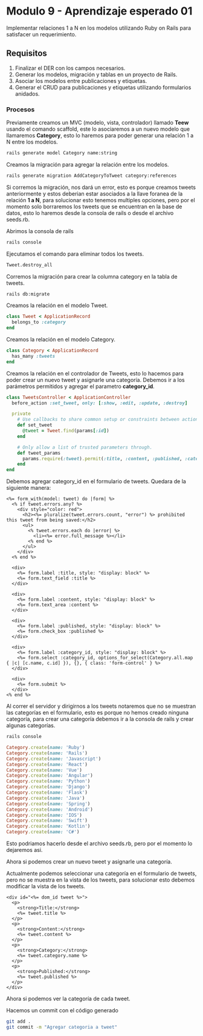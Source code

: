 # Modulo 9 - Aprendizaje esperado 01

Implementar relaciones 1 a N en los modelos utilizando Ruby on Rails para satisfacer un requerimiento.

## Requisitos

1. Finalizar el DER con los campos necesarios.
2. Generar los modelos, migración y tablas en un proyecto de Rails.
3. Asociar los modelos entre publicaciones y etiquetas.
4. Generar el CRUD para publicaciones y etiquetas utilizando formularios anidados.

### Procesos

Previamente creamos un MVC (modelo, vista, controlador) llamado **Teew** usando el comando scaffold, este lo asociaremos a un nuevo modelo que llamaremos **Category**, esto lo haremos para poder generar una relación 1 a N entre los modelos.

```bash
rails generate model Category name:string
```

Creamos la migración para agregar la relación entre los modelos.

```bash
rails generate migration AddCategoryToTweet category:references
```

Si corremos la migración, nos dará un error, esto es porque creamos tweets anteriormente y estos deberian estar asociados a la llave foranea de la relación **1 a N**, para solucionar esto tenemos multiples opciones, pero por el momento solo borraremos los tweets que se encuentran en la base de datos, esto lo haremos desde la consola de rails o desde el archivo seeds.rb.

Abrimos la consola de rails

```bash
rails console
```

Ejecutamos el comando para eliminar todos los tweets.

```bash
Tweet.destroy_all
```

Corremos la migración para crear la columna category en la tabla de tweets.

```bash
rails db:migrate
```

Creamos la relación en el modelo Tweet.

```ruby
class Tweet < ApplicationRecord
  belongs_to :category
end
```

Creamos la relación en el modelo Category.

```ruby
class Category < ApplicationRecord
  has_many :tweets
end
```

Creamos la relación en el controlador de Tweets, esto lo hacemos para poder crear un nuevo tweet y asignarle una categoría. Debemos ir a los parámetros permitidos y agregar el parametro **category_id**.

```ruby
class TweetsController < ApplicationController
  before_action :set_tweet, only: [:show, :edit, :update, :destroy]

  private
    # Use callbacks to share common setup or constraints between actions.
    def set_tweet
      @tweet = Tweet.find(params[:id])
    end

    # Only allow a list of trusted parameters through.
    def tweet_params
      params.require(:tweet).permit(:title, :content, :published, :category_id)
    end
end
```

Debemos agregar category_id en el formulario de tweets. Quedara de la siguiente manera:

```erb
<%= form_with(model: tweet) do |form| %>
  <% if tweet.errors.any? %>
    <div style="color: red">
      <h2><%= pluralize(tweet.errors.count, "error") %> prohibited this tweet from being saved:</h2>
      <ul>
        <% tweet.errors.each do |error| %>
          <li><%= error.full_message %></li>
        <% end %>
      </ul>
    </div>
  <% end %>

  <div>
    <%= form.label :title, style: "display: block" %>
    <%= form.text_field :title %>
  </div>

  <div>
    <%= form.label :content, style: "display: block" %>
    <%= form.text_area :content %>
  </div>

  <div>
    <%= form.label :published, style: "display: block" %>
    <%= form.check_box :published %>
  </div>

  <div>
    <%= form.label :category_id, style: "display: block" %>
    <%= form.select :category_id, options_for_select(Category.all.map { |c| [c.name, c.id] }), {}, { class: 'form-control' } %>
  </div>

  <div>
    <%= form.submit %>
  </div>
<% end %>
```

Al correr el servidor y dirigirnos a los tweets notaremos que no se muestran las categorías en el formulario, esto es porque no hemos creado ninguna categoría, para crear una categoría debemos ir a la consola de rails y crear algunas categorías.

```bash
rails console
```

```ruby
Category.create(name: 'Ruby')
Category.create(name: 'Rails')
Category.create(name: 'Javascript')
Category.create(name: 'React')
Category.create(name: 'Vue')
Category.create(name: 'Angular')
Category.create(name: 'Python')
Category.create(name: 'Django')
Category.create(name: 'Flask')
Category.create(name: 'Java')
Category.create(name: 'Spring')
Category.create(name: 'Android')
Category.create(name: 'IOS')
Category.create(name: 'Swift')
Category.create(name: 'Kotlin')
Category.create(name: 'C#')
```

Esto podriamos hacerlo desde el archivo seeds.rb, pero por el momento lo dejaremos asi.

Ahora si podemos crear un nuevo tweet y asignarle una categoría.

Actualmente podemos seleccionar una categoría en el formulario de tweets, pero no se muestra en la vista de los tweets, para solucionar esto debemos modificar la vista de los tweets.

```erb
<div id="<%= dom_id tweet %>">
  <p>
    <strong>Title:</strong>
    <%= tweet.title %>
  </p>
  <p>
    <strong>Content:</strong>
    <%= tweet.content %>
  </p>
  <p>
    <strong>Category:</strong>
    <%= tweet.category.name %>
  </p>
  <p>
    <strong>Published:</strong>
    <%= tweet.published %>
  </p>
</div>
```

Ahora si podemos ver la categoría de cada tweet.

Hacemos un commit con el código generado

```bash
git add .
git commit -m "Agregar categoria a tweet"
```